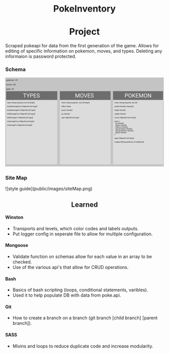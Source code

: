 <h1 align="center" >
 PokeInventory
</h1>

<h1 align="center" >
 Project
</h1>

Scraped pokeapi for data from the first generation of the game. Allows for editing of specific information on pokemon, moves, and types. Deleting any informaion is password protected.

<h3 >
Schema
</h3>

![inventory models](public/images/pokeinventory_schema.png)

<h3 >
 Site Map
</h3>
![style guide](public/images/siteMap.png)

<h2 align="center" >
 Learned
</h2>

<h4 >
 Winston
</h4>

- Transports and levels, which color codes and labels outputs.
- Put logger config in seperate file to allow for multiple configuration.

<h4 >
 Mongoose
</h4>

- Validate function on schemas allow for each value in an array to be checked.
- Use of the various api's that allow for CRUD operations.

<h4 >
 Bash
</h4>

- Basics of bash scripting (loops, conditional statements, varibles).
- Used it to help populate DB with data from poke.api.

<h4 >
 Git
</h4>

- How to create a branch on a branch (git branch [child branch] [parent branch]).

<h4 >
 SASS
</h4>

- Mixins and loops to reduce duplicate code and increase modularity.
